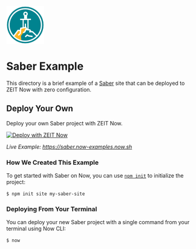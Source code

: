 ![Saber Logo](../../packages/frameworks/logos/saber.svg)

# Saber Example

This directory is a brief example of a [Saber](https://saber.land) site that can be deployed to ZEIT Now with zero configuration.

## Deploy Your Own

Deploy your own Saber project with ZEIT Now.

[![Deploy with ZEIT Now](https://zeit.co/button)](https://zeit.co/new/project?template=https://github.com/zeit/now/tree/master/examples/saber)

_Live Example: https://saber.now-examples.now.sh_

### How We Created This Example

To get started with Saber on Now, you can use [`npm init`](https://docs.npmjs.com/cli/init) to initialize the project:

```shell
$ npm init site my-saber-site
```

### Deploying From Your Terminal

You can deploy your new Saber project with a single command from your terminal using Now CLI:

```shell
$ now
```
